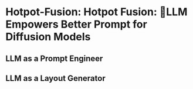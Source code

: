 # Hotpot-Fusion: Hotpot Fusion: LLM Empowers Better Prompt for Diffusion Models

## LLM as a Prompt Engineer

## LLM as a Layout Generator
